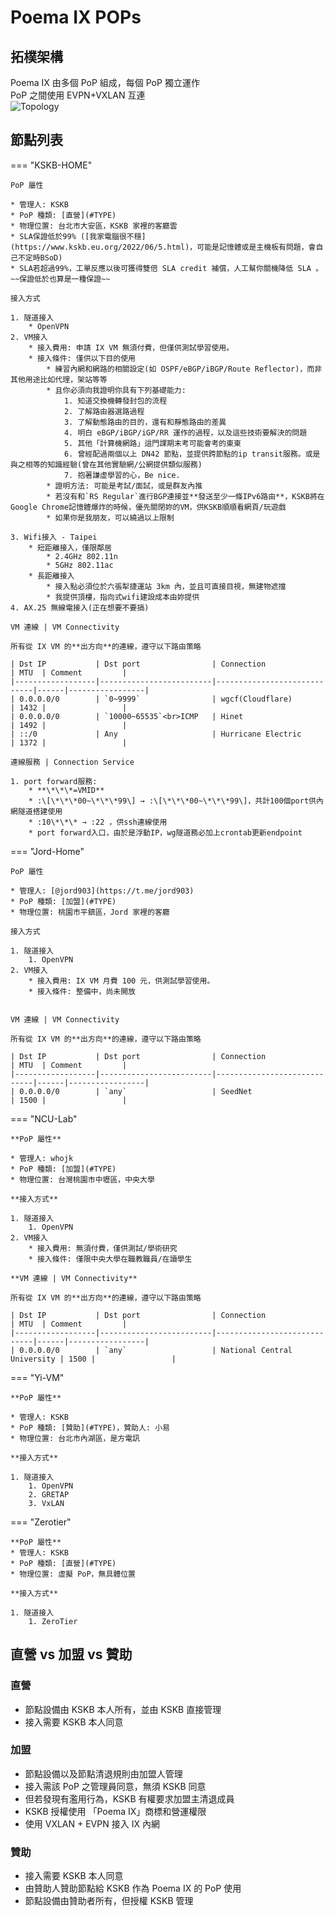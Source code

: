 # Poema IX POPs

## 拓樸架構

Poema IX 由多個 PoP 組成，每個 PoP 獨立運作  
PoP 之間使用 EVPN+VXLAN 互連  
![Topology](https://i.imgur.com/MtAmPL6.png)

## 節點列表

=== "KSKB-HOME"

    PoP 屬性  
    
    * 管理人: KSKB
    * PoP 種類: [直營](#TYPE)
    * 物理位置: 台北市大安區，KSKB 家裡的客廳雲
    * SLA保證低於99% ([我家電腦很不穩](https://www.kskb.eu.org/2022/06/5.html)，可能是記憶體或是主機板有問題，會自己不定時BSoD)  
    * SLA若超過99%，工單反應以後可獲得雙倍 SLA credit 補償，人工幫你關機降低 SLA 。~~保證低於也算是一種保證~~  
    
    接入方式  
    
    1. 隧道接入
        * OpenVPN
    2. VM接入
        * 接入費用: 申請 IX VM 無須付費，但僅供測試學習使用。
        * 接入條件: 僅供以下目的使用
            * 練習內網和網路的相關設定(如 OSPF/eBGP/iBGP/Route Reflector)，而非其他用途比如代理，架站等等
            * 且你必須向我證明你具有下列基礎能力:
                1. 知道交換機轉發封包的流程
                2. 了解路由器選路過程
                3. 了解動態路由的目的，還有和靜態路由的差異
                4. 明白 eBGP/iBGP/iGP/RR 運作的過程，以及這些技術要解決的問題
                5. 其他「計算機網路」這門課期末考可能會考的東東
                6. 曾經配過兩個以上 DN42 節點，並提供跨節點的ip transit服務。或是與之相等的知識經驗(曾在其他實驗網/公網提供類似服務)
                7. 抱著謙虛學習的心，Be nice.
            * 證明方法: 可能是考試/面試，或是群友內推
            * 若沒有和`RS Regular`進行BGP連接並**發送至少一條IPv6路由**，KSKB將在Google Chrome記憶體爆炸的時候，優先關閉妳的VM，供KSKB順順看網頁/玩遊戲  
            * 如果你是我朋友，可以繞過以上限制

    3. Wifi接入 - Taipei
        * 短距離接入，僅限鄰居
            * 2.4GHz 802.11n
            * 5GHz 802.11ac
        * 長距離接入
            * 接入點必須位於六張犁捷運站 3km 內，並且可直接目視，無建物遮擋
            * 我提供頂樓，指向式wifi建設成本由妳提供
    4. AX.25 無線電接入(正在想要不要搞)
    
    VM 連線 | VM Connectivity  
    
    所有從 IX VM 的**出方向**的連線，遵守以下路由策略
    
    | Dst IP           | Dst port                | Connection                  | MTU  | Comment         |
    |------------------|-------------------------|-----------------------------|------|-----------------|
    | 0.0.0.0/0        | `0~9999`                | wgcf(Cloudflare)            | 1432 |                 |
    | 0.0.0.0/0        | `10000~65535`<br>ICMP   | Hinet                       | 1492 |                 |
    | ::/0             | Any                     | Hurricane Electric          | 1372 |                 |
    
    連線服務 | Connection Service  
    
    1. port forward服務:
        * **\*\*\*=VMID**
        * :\[\*\*\*00~\*\*\*99\] → :\[\*\*\*00~\*\*\*99\]，共計100個port供內網隧道搭建使用  
        * :10\*\*\* → :22 ，供ssh連線使用
        * port forward入口，由於是浮動IP，wg隧道務必加上crontab更新endpoint

=== "Jord-Home"

    PoP 屬性  
    
    * 管理人: [@jord903](https://t.me/jord903)
    * PoP 種類: [加盟](#TYPE)
    * 物理位置: 桃園市平鎮區，Jord 家裡的客廳
    
    接入方式  
    
    1. 隧道接入
        1. OpenVPN
    2. VM接入
        * 接入費用: IX VM 月費 100 元，供測試學習使用。
        * 接入條件: 整備中，尚未開放

    
    VM 連線 | VM Connectivity  
    
    所有從 IX VM 的**出方向**的連線，遵守以下路由策略
    
    | Dst IP           | Dst port                | Connection                  | MTU  | Comment         |
    |------------------|-------------------------|-----------------------------|------|-----------------|
    | 0.0.0.0/0        | `any`                   | SeedNet                     | 1500 |                 |
    
=== "NCU-Lab"
    
    **PoP 屬性**  
    
    * 管理人: whojk
    * PoP 種類: [加盟](#TYPE)
    * 物理位置: 台灣桃園市中壢區，中央大學
    
    **接入方式**  
    
    1. 隧道接入
        1. OpenVPN
    2. VM接入
        * 接入費用: 無須付費，僅供測試/學術研究
        * 接入條件: 僅限中央大學在職教職員/在讀學生
    
    **VM 連線 | VM Connectivity**  
    
    所有從 IX VM 的**出方向**的連線，遵守以下路由策略
    
    | Dst IP           | Dst port                | Connection                  | MTU  | Comment         |
    |------------------|-------------------------|-----------------------------|------|-----------------|
    | 0.0.0.0/0        | `any`                   | National Central University | 1500 |                 |

=== "Yi-VM"

    **PoP 屬性**  
    
    * 管理人: KSKB
    * PoP 種類: [贊助](#TYPE)，贊助人: 小易
    * 物理位置: 台北市內湖區，是方電訊
    
    **接入方式**  
    
    1. 隧道接入
        1. OpenVPN
        2. GRETAP
        3. VxLAN

=== "Zerotier"

    **PoP 屬性**  
    * 管理人: KSKB
    * PoP 種類: [直營](#TYPE)
    * 物理位置: 虛擬 PoP，無具體位置
    
    **接入方式**  
    
    1. 隧道接入
        1. ZeroTier



## 直營 vs 加盟 vs 贊助<a name="TYPE"></a>

### 直營
* 節點設備由 KSKB 本人所有，並由 KSKB 直接管理
* 接入需要 KSKB 本人同意

### 加盟
* 節點設備以及節點清退規則由加盟人管理
* 接入需該 PoP 之管理員同意，無須 KSKB 同意
* 但若發現有濫用行為，KSKB 有權要求加盟主清退成員
* KSKB 授權使用 「Poema IX」商標和營運權限
* 使用 VXLAN + EVPN 接入 IX 內網

### 贊助
* 接入需要 KSKB 本人同意
* 由贊助人贊助節點給 KSKB 作為 Poema IX 的 PoP 使用
* 節點設備由贊助者所有，但授權 KSKB 管理

